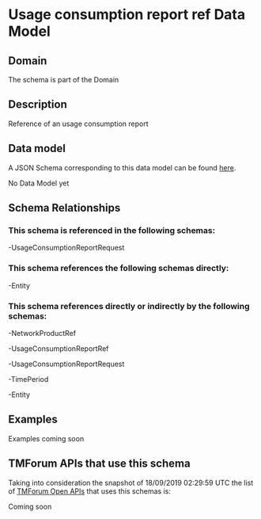 # Usage consumption report ref Data Model

## Domain

The  schema is part of the  Domain

## Description

Reference of an usage consumption report

## Data model

A JSON Schema corresponding to this data model can be found
[here](https://github.com/tmforum-rand/schemas/blob/master/Product/UsageConsumptionReportRef.schema.json).

No Data Model yet

## Schema Relationships

### This schema is referenced in the following schemas:

-UsageConsumptionReportRequest

### This schema references the following schemas directly:

-Entity

### This schema references directly or indirectly by the following schemas:

-NetworkProductRef

-UsageConsumptionReportRef

-UsageConsumptionReportRequest

-TimePeriod

-Entity



## Examples

Examples coming soon

## TMForum APIs that use this schema

Taking into consideration the snapshot of 18/09/2019 02:29:59 UTC the list of [TMForum Open APIs](https://www.tmforum.org/open-apis/) that uses this schemas is:

Coming soon